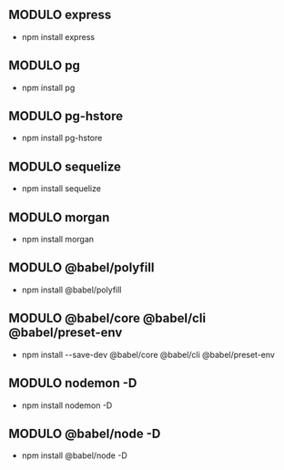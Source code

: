 ## MODULO express
- npm install express
## MODULO pg
- npm install pg
## MODULO pg-hstore
- npm install pg-hstore
## MODULO sequelize
- npm install sequelize
## MODULO morgan
- npm install morgan
## MODULO @babel/polyfill
- npm install @babel/polyfill
## MODULO @babel/core @babel/cli @babel/preset-env
- npm install --save-dev @babel/core @babel/cli @babel/preset-env
## MODULO nodemon -D
- npm install nodemon -D
## MODULO @babel/node -D
- npm install @babel/node -D